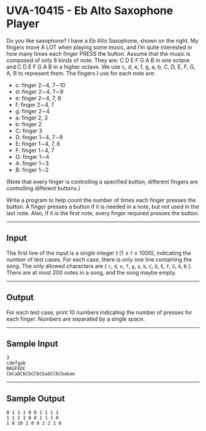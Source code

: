 # UVA-10415 - Eb Alto Saxophone Player

Do you like saxophone? I have a Eb Alto Saxophone, shown on the right. My fingers move A LOT when playing some music, and I’m quite interested in how many times each finger PRESS the button. Assume that the music is composed of only $8$ kinds of note. They are: C D E F G A B in one octave and C D E F G A B in a higher octave. We use c, d, e, f, g, a, b, C, D, E, F, G, A, B to represent them. The fingers I use for each note are:
* c: finger 2∼4, 7∼10
* d: finger 2∼4, 7∼9
* e: finger 2∼4, 7, 8
* f: finger 2∼4, 7
* g: finger 2∼4
* a: finger 2, 3
* b: finger 2
* C: finger 3
* D: finger 1∼4, 7∼9
* E: finger 1∼4, 7, 8
* F: finger 1∼4, 7
* G: finger 1∼4
* A: finger 1∼3
* B: finger 1∼2

(Note that every finger is controlling a specified button, different fingers are controlling different buttons.)

Write a program to help count the number of times each finger presses the button. A finger presses a button if it is needed in a note, but not used in the last note. Also, if it is the first note, every finger required presses the button.

---
## Input

The first line of the input is a single integer $t$ ($1 \le t \le 1000$), indicating the number of test cases. For each case, there is only one line containing the song. The only allowed characters are { `c`, `d`, `e`, `f`, `g`, `a`, `b`, `C`, `D`, `E`, `F`, `G`, `A`, `B` }. There are at most $200$ notes in a song, and the song maybe empty.

---
## Output

For each test case, print $10$ numbers indicating the number of presses for each finger. Numbers are separated by a single space.

---
## Sample Input

```
3
cdefgab
BAGFEDC
CbCaDCbCbCCbCbabCCbCbabae
```

---
## Sample Output

```
0 1 1 1 0 0 1 1 1 1
1 1 1 1 0 0 1 1 1 0
1 8 10 2 0 0 2 2 1 0
```
